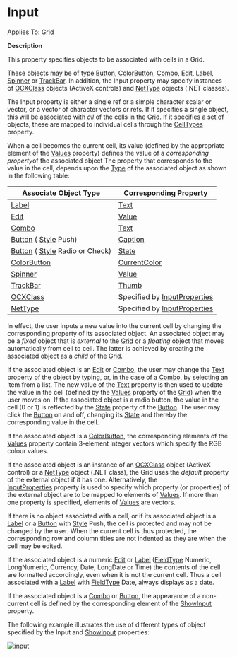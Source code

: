 




<h1 class="heading"><span class="name">Input</span></h1>

Applies To: [Grid](../a-z/grid.md)


**Description**


This property specifies objects to be associated with cells in a Grid.



These
objects may be of type [Button](../a-z/button.md), [ColorButton](../a-z/colorbutton.md),
[Combo](../a-z/combo.md), [Edit](../a-z/edit.md), [Label](../a-z/label.md),
[Spinner](../a-z/spinner.md) or [TrackBar](../a-z/trackbar.md).
In addition, the Input property may specify instances of [OCXClass](../a-z/ocxclass.md) objects (ActiveX controls) and [NetType](../a-z/nettype.md) objects (.NET classes).


The Input property is either a single ref or a simple character scalar or
vector, or a vector of character vectors or refs. If it specifies a single
object, this will be associated with *all* of the cells in the [Grid](../a-z/grid.md).
If it specifies a set of objects, these are mapped to individual cells through
the [CellTypes](../a-z/celltypes.md) property.


When a cell becomes the current cell, its value (defined by the appropriate
element of the [Values](../a-z/values.md) property) defines the
value of a *corresponding property*of the associated object The
property that corresponds to the value in the cell, depends upon the [Type](../a-z/type.md) of the associated object as shown in the following table:


| Associate Object Type | Corresponding Property |
| --- | ---  |
| [Label](../a-z/label.md) | [Text](../a-z/text.md) |
| [Edit](../a-z/edit.md) | [Value](../a-z/value.md) |
| [Combo](../a-z/combo.md) | [Text](../a-z/text.md) |
| [Button](../a-z/button.md) ( [Style](../a-z/style.md) Push) | [Caption](../a-z/caption.md) |
| [Button](../a-z/button.md) ( [Style](../a-z/style.md) Radio or Check) | [State](../a-z/state.md) |
| [ColorButton](../a-z/colorbutton.md) | [CurrentColor](../a-z/currentcolor.md) |
| [Spinner](../a-z/spinner.md) | [Value](../a-z/value.md) |
| [TrackBar](../a-z/trackbar.md) | [Thumb](../a-z/thumb.md) |
| [OCXClass](../a-z/ocxclass.md) | Specified by [InputProperties](../a-z/inputproperties.md) |
| [NetType](../a-z/nettype.md) | Specified by [InputProperties](../a-z/inputproperties.md) |


In effect, the user inputs a new value into the current cell by changing the
corresponding property of its associated object. An associated object may be a *fixed* object that is *external* to the [Grid](../a-z/grid.md) or a *floating* object that moves automatically from cell to cell. The latter is achieved by
creating the associated object as a *child* of the [Grid](../a-z/grid.md).


If the associated object is an [Edit](../a-z/edit.md) or [Combo](../a-z/combo.md),
the user may change the [Text](../a-z/text.md) property of the
object by typing, or, in the case of a [Combo](../a-z/combo.md),
by selecting an item from a list. The new value of the [Text](../a-z/text.md) property is then used to update the value in the cell (defined by the [Values](../a-z/values.md) property of the [Grid](../a-z/grid.md)) when the user moves on. If
the associated object is a radio button, the value in the cell (0 or 1) is
reflected by the [State](../a-z/state.md) property of the [Button](../a-z/button.md).
The user may click the [Button](../a-z/button.md) on and off,
changing its [State](../a-z/state.md) and thereby the
corresponding value in the cell.


If the associated object is a [ColorButton](../a-z/colorbutton.md),
the corresponding elements of the [Values](../a-z/values.md) property contain 3-element integer vectors which specify the RGB colour values.


If the associated object is an instance of an [OCXClass](../a-z/ocxclass.md) object (ActiveX control) or a [NetType](../a-z/nettype.md) object
(.NET class), the Grid uses the *default* property of the external object
if it has one. Alternatively, the [InputProperties](../a-z/inputproperties.md) property is used to specify which property (or properties) of the external
object are to be mapped to elements of [Values](../a-z/values.md).
If more than one property is specified, elements of [Values](../a-z/values.md) are vectors.


If there is no object associated with a cell, or if its associated object is
a [Label](../a-z/label.md) or a [Button](../a-z/button.md) with [Style](../a-z/style.md) Push, the cell is protected and
may not be changed by the user. When the current cell is thus protected, the
corresponding row and column titles are not indented as they are when the cell
may be edited.


If the associated object is a numeric [Edit](../a-z/edit.md) or
[Label](../a-z/label.md) ([FieldType](../a-z/fieldtype.md) Numeric, LongNumeric, Currency, Date, LongDate or Time) the contents of the cell
are formatted accordingly, even when it is not the current cell. Thus a cell
associated with a [Label](../a-z/label.md) with [FieldType](../a-z/fieldtype.md) Date, always displays as a date.


If the associated object is a [Combo](../a-z/combo.md) or [Button](../a-z/button.md),
the appearance of a non-current cell is defined by the corresponding element of
the [ShowInput](../a-z/showinput.md) property.



The following example illustrates the use of different types of object
specified by the Input and [ShowInput](../a-z/showinput.md) properties:


![input](../img/input.gif)



